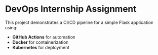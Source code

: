 # DevOps Internship Assignment

This project demonstrates a CI/CD pipeline for a simple Flask application using:

- **GitHub Actions** for automation
- **Docker** for containerization
- **Kubernetes** for deployment
